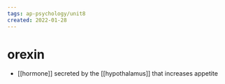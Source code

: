```yaml
---
tags: ap-psychology/unit8 
created: 2022-01-28
---
```


# orexin

- [[hormone]] secreted by the [[hypothalamus]] that increases appetite 
